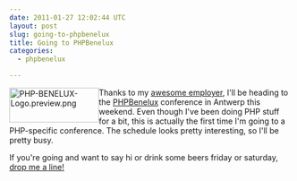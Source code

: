 ```yaml
---
date: 2011-01-27 12:02:44 UTC
layout: post
slug: going-to-phpbenelux
title: Going to PHPBenelux
categories:
  - phpbenelux

---
```

<p><a href="http://conference.phpbenelux.eu/2011/"><img alt="PHP-BENELUX-Logo.preview.png" src="/blog/user/files/logos/PHP-BENELUX-Logo.preview.png" style="width: 160px; height: 62px; float: left" /></a></p>

<p>Thanks to my <a href="http://www.ibuildings.nl/">awesome employer</a>, I'll be heading to the <a href="http://conference.phpbenelux.eu/2011/">PHPBenelux</a> conference in Antwerp this weekend. Even though I've been doing PHP stuff for a bit, this is actually the first time I'm going to a PHP-specific conference. The schedule looks pretty interesting, so I'll be pretty busy.</p>

<p>If you're going and want to say hi or drink some beers friday or saturday, <a href="/blog/about">drop me a line!</a></p>
